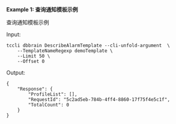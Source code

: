 **Example 1: 查询通知模板示例**

查询通知模板示例

Input: 

```
tccli dbbrain DescribeAlarmTemplate --cli-unfold-argument  \
    --TemplateNameRegexp demoTemplate \
    --Limit 50 \
    --Offset 0
```

Output: 
```
{
    "Response": {
        "ProfileList": [],
        "RequestId": "5c2ad5eb-784b-4ff4-8860-17f75f4e5c1f",
        "TotalCount": 0
    }
}
```

